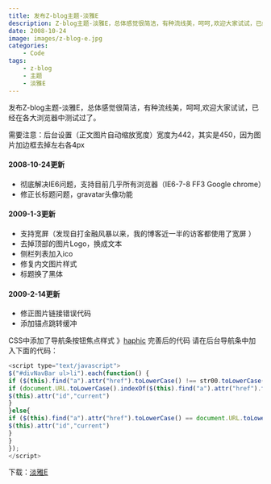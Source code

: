 ```yaml
---
title: 发布Z-blog主题-淡雅E
description: Z-blog主题-淡雅E，总体感觉很简洁，有种流线美，呵呵,欢迎大家试试，已经在各大浏览器中测试过了。
date: 2008-10-24
image: images/z-blog-e.jpg
categories:
    - Code
tags: 
    - z-blog
    - 主题
    - 淡雅E
---
```


发布Z-blog主题-淡雅E，总体感觉很简洁，有种流线美，呵呵,欢迎大家试试，已经在各大浏览器中测试过了。

需要注意：后台设置（正文图片自动缩放宽度）宽度为442，其实是450，因为图片加边框去掉左右各4px

#### 2008-10-24更新
* 彻底解决IE6问题，支持目前几乎所有浏览器（IE6-7-8 FF3 Google chrome）
* 修正长标题问题，gravatar头像功能

#### 2009-1-3更新

* 支持宽屏（发现自打金融风暴以来，我的博客近一半的访客都使用了宽屏 ）
* 去掉顶部的图片Logo，换成文本
* 侧栏列表加入ico
* 修复内文图片样式
* 标题换了黑体

#### 2009-2-14更新

* 修正图片链接错误代码
* 添加锚点跳转缓冲

CSS中添加了导航条按钮焦点样式 》[haphic](http://www.esloy.com/blog/about/) 完善后的代码
请在后台导航条中加入下面的代码：
```js
<script type="text/javascript">
$("#divNavBar ul>li").each(function() {
if ($(this).find("a").attr("href").toLowerCase() !== str00.toLowerCase()){
if (document.URL.toLowerCase().indexOf($(this).find("a").attr("href").toLowerCase()) !== -1){
$(this).attr("id","current")
}
}else{
if ($(this).find("a").attr("href").toLowerCase() == document.URL.toLowerCase()){
$(this).attr("id","current")
}
}
});
</script>
```

下载：[淡雅E](https://1drv.ms/u/s!Aomk5GCWnNqagRjBRSaQV-2U5LdS)